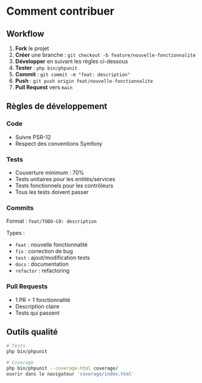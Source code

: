 # Comment contribuer

## Workflow

1. **Fork** le projet
2. **Créer** une branche : `git checkout -b feature/nouvelle-fonctionnalite`
3. **Développer** en suivant les règles ci-dessous
4. **Tester** : `php bin/phpunit`
5. **Commit** : `git commit -m "feat: description"`
6. **Push** : `git push origin feat/nouvelle-fonctionnalite`
7. **Pull Request** vers `main`

## Règles de développement

### Code
- Suivre PSR-12
- Respect des conventions Symfony

### Tests
- Couverture minimum : 70%
- Tests unitaires pour les entités/services
- Tests fonctionnels pour les contrôleurs
- Tous les tests doivent passer

### Commits
Format : `feat/TODO-CO: description`

Types :
- `feat` : nouvelle fonctionnalité
- `fix` : correction de bug
- `test` : ajout/modification tests
- `docs` : documentation
- `refactor` : refactoring

### Pull Requests
- 1 PR = 1 fonctionnalité
- Description claire
- Tests qui passent

## Outils qualité

```bash
# Tests
php bin/phpunit

# Coverage
php bin/phpunit --coverage-html coverage/
ouvrir dans le navigateur 'coverage/index.html'
```